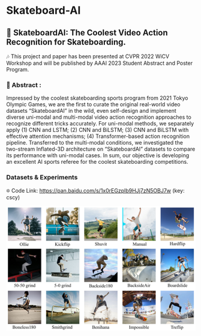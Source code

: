 # Skateboard-AI
## :purple_heart: SkateboardAI: The Coolest Video Action Recognition for Skateboarding.
:notes: This project and paper has been presented at CVPR 2022 WiCV Workshop and will be published by AAAI 2023 Student Abstract and Poster Program. 
### 🤩 Abstract :
Impressed by the coolest skateboarding sports program from 2021 Tokyo Olympic Games, we are the first to curate the original real-world video datasets “SkateboardAI” in the wild, even self-design and implement diverse uni-modal and multi-modal video action recognition approaches to recognize different tricks accurately. For uni-modal methods, we separately apply (1) CNN and LSTM; (2) CNN and BiLSTM; (3) CNN and BiLSTM with effective attention mechanisms; (4) Transformer-based action recognition pipeline. Transferred to the multi-modal conditions, we investigated the two-stream Inflated-3D architecture on “SkateboardAI” datasets to compare its performance with uni-modal cases. In sum, our objective is developing an excellent AI sports referee for the coolest skateboarding competitions.

### Datasets & Experiments 
🔯 Code Link: https://pan.baidu.com/s/1x0rEGzpIb9HJj7zN5OBJ7w (key: cscy)

![image](https://github.com/2000222/Skateboard-AI/blob/main/1.png)

